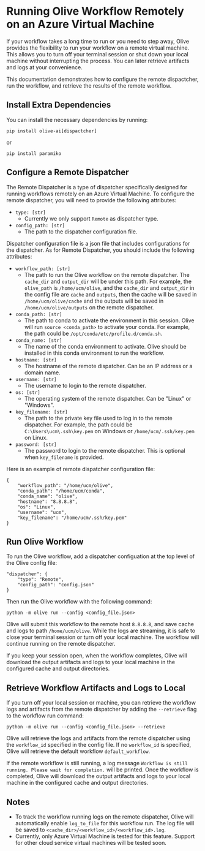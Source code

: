 # Running Olive Workflow Remotely on an Azure Virtual Machine

If your workflow takes a long time to run or you need to step away, Olive provides the flexibility to run your workflow on a remote virtual machine. This allows you to turn off your terminal session or shut down your local machine without interrupting the process. You can later retrieve artifacts and logs at your convenience.

This documentation demonstrates how to configure the remote dispactcher, run the workflow, and retrieve the results of the remote workflow.

## Install Extra Dependencies

You can install the necessary dependencies by running:

```shell
pip install olive-ai[dispactcher]
```

or

```shell
pip install paramiko
```

## Configure a Remote Dispatcher

The Remote Dispatcher is a type of dispatcher specifically designed for running workflows remotely on an Azure Virtual Machine. To configure the remote dispatcher, you will need to provide the following attributes:

* `type: [str]`
  * Currently we only support `Remote` as dispatcher type.
* `config_path: [str]`
  * The path to the dispatcher configuration file.

Dispatcher configuration file is a json file that includes configurations for the dispatcher. As for Remote Dispatcher, you should include the following attributes:

* `workflow_path: [str]`
  * The path to run the Olive workflow on the remote dispatcher. The `cache_dir` and `output_dir` will be under this path. For example, the `olive_path` is `/home/ucm/olive`, and the `cache_dir` and `output_dir` in the config file are `cache` and `outputs`, then the cache will be saved in `/home/ucm/olive/cache` and the outputs will be saved in `/home/ucm/olive/outputs` on the remote dispatcher.
* `conda_path: [str]`
  * The path to conda to activate the environment in this session. Olive will run `source <conda_path>` to activate your conda. For example, the path could be `/opt/conda/etc/profile.d/conda.sh`.
* `conda_name: [str]`
  * The name of the conda environment to activate. Olive should be installed in this conda environment to run the workflow.
* `hostname: [str]`
  * The hostname of the remote dispatcher. Can be an IP address or a domain name.
* `username: [str]`
  * The username to login to the remote dispatcher.
* `os: [str]`
  * The operating system of the remote dispatcher. Can be "Linux" or "Windows".
* `key_filename: [str]`
  * The path to the private key file used to log in to the remote dispatcher. For example, the path could be `C:\Users\ucm\.ssh\key.pem` on Windows or `/home/ucm/.ssh/key.pem` on Linux.
* `password: [str]`
  * The password to login to the remote dispatcher. This is optional when `key_filename` is provided.

Here is an example of remote dispatcher configuration file:

```(json)
{
    "workflow_path": "/home/ucm/olive",
    "conda_path": "/home/ucm/conda",
    "conda_name": "olive",
    "hostname": "8.8.8.8",
    "os": "Linux",
    "username": "ucm",
    "key_filename": "/home/ucm/.ssh/key.pem"
}
```

## Run Olive Workflow

To run the Olive workflow, add a dispatcher configuation at the top level of the Olive config file:

```(json)
"dispatcher": {
    "type": "Remote",
    "config_path": "config.json"
}
```

Then run the Olive workflow with the following command:

```shell
python -m olive run --config <config_file.json>
```

Olive will submit this workflow to the remote host `8.8.8.8`, and save cache and logs to path `/home/ucm/olive`. While the logs are streaming, it is safe to close your terminal session or turn off your local machine. The workflow will continue running on the remote dispatcher.

If you keep your session open, when the workflow completes, Olive will download the output artifacts and logs to your local machine in the configured cache and output directories.

## Retrieve Workflow Artifacts and Logs to Local

If you turn off your local session or machine, you can retrieve the workflow logs and artifacts from the remote dispatcher by adding the `--retrieve` flag to the workflow run command:

```shell
python -m olive run --config <config_file.json> --retrieve
```

Olive will retrieve the logs and artifacts from the remote dispatcher using the `workflow_id` specified in the config file. If no `workflow_id` is specified, Olive will retrieve the default workflow `default_workflow`.

If the remote workflow is still running, a log message `Workflow is still running. Please wait for completion.` will be printed. Once the workflow is completed, Olive will download the output artifacts and logs to your local machine in the configured cache and output directories.

## Notes

* To track the workflow running logs on the remote dispatcher, Olive will automatically enable `log_to_file` for this workflow run. The log file will be saved to `<cache_dir>/<workflow_id>/<workflow_id>.log`.
* Currently, only Azure Virtual Machine is tested for this feature. Support for other cloud service virtual machines will be tested soon.
